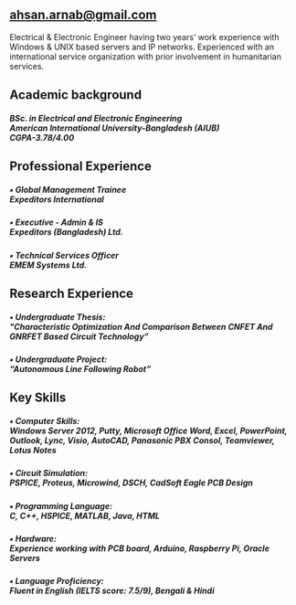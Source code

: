 ## ahsan.arnab@gmail.com 

Electrical & Electronic Engineer having two years’ work experience with Windows & UNIX based servers and IP networks. Experienced with an international service organization with prior involvement in humanitarian services.

## Academic background
##### BSc. in Electrical and Electronic Engineering <br /> American International University-Bangladesh (AIUB) <br /> CGPA-3.78/4.00

## Professional Experience
##### ▪ Global Management Trainee <br /> Expeditors International 
##### ▪ Executive - Admin & IS <br /> Expeditors (Bangladesh) Ltd.
##### ▪ Technical Services Officer <br /> EMEM Systems Ltd.

## Research Experience
##### ▪ Undergraduate Thesis: <br /> "Characteristic Optimization And Comparison Between CNFET And GNRFET Based Circuit Technology” 
##### ▪ Undergraduate Project: <br /> “Autonomous Line Following Robot”

## Key Skills
##### ▪ Computer Skills: <br /> Windows Server 2012, Putty, Microsoft Office Word, Excel, PowerPoint, Outlook, Lync, Visio, AutoCAD, Panasonic PBX Consol, Teamviewer, Lotus Notes
##### ▪ Circuit Simulation: <br /> PSPICE, Proteus, Microwind, DSCH, CadSoft Eagle PCB Design
##### ▪ Programming Language: <br /> C, C++, HSPICE, MATLAB, Java, HTML
##### ▪ Hardware: <br /> Experience working with PCB board, Arduino, Raspberry Pi, Oracle Servers
##### ▪ Language Proficiency: <br /> Fluent in English (IELTS score: 7.5/9), Bengali & Hindi
